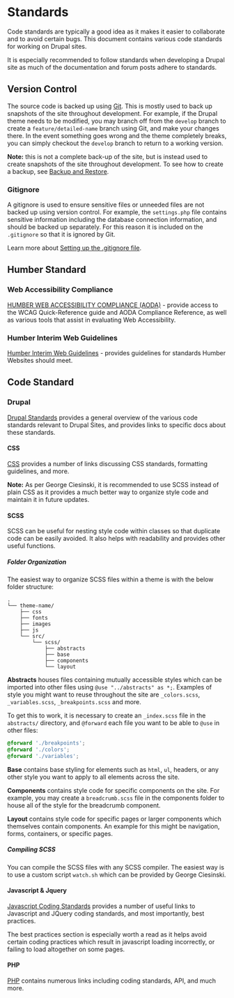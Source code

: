 # Standards

Code standards are typically a good idea as it makes it easier to collaborate and to avoid certain bugs. This document contains various code standards for working on Drupal sites. 

It is especially recommended to follow standards when developing a Drupal site as much of the documentation and forum posts adhere to standards.

## Version Control

The source code is backed up using [Git](./developer-tools.md#git). This is mostly used to back up snapshots of the site throughout development. For example, if the Drupal theme needs to be modified, you may branch off from the `develop` branch to create a `feature/detailed-name` branch using Git, and make your changes there. In the event something goes wrong and the theme completely breaks, you can simply checkout the `develop` branch to return to a working version.

**Note:** this is not a complete back-up of the site, but is instead used to create snapshots of the site throughout development. To see how to create a backup, see [Backup and Restore](backup-restore.md).

### Gitignore

A gitignore is used to ensure sensitive files or unneeded files are not backed up using version control. For example, the `settings.php` file contains sensitive information including the database connection information, and should be backed up separately. For this reason it is included on the `.gitignore` so that it is ignored by Git. 

Learn more about [Setting up the .gitignore file](https://www.drupal.org/docs/user_guide/en/extend-git.html). 

## Humber Standard

### Web Accessibility Compliance

[HUMBER WEB ACCESSIBILITY COMPLIANCE (AODA)](https://humber.ca/tutorial/web-accessibility-compliance.html) - provide access to the WCAG Quick-Reference guide and AODA Compliance Reference, as well as various tools that assist in evaluating Web Accessibility. 

### Humber Interim Web Guidelines

[Humber Interim Web Guidelines](https://humber.ca/brand/sites/default/files/publications/interim-web-guidelines.pdf
) - provides guidelines for standards Humber Websites should meet.

## Code Standard

### Drupal

[Drupal Standards](https://www.drupal.org/docs/develop/standards) provides a general overview of the various code standards relevant to Drupal Sites, and provides links to specific docs about these standards.

#### CSS

[CSS](https://www.drupal.org/docs/develop/standards/css) provides a number of links discussing CSS standards, formatting guidelines, and more. 

**Note:** As per George Ciesinski, it is recommended to use SCSS instead of plain CSS as it provides a much better way to organize style code and maintain it in future updates. 

#### SCSS

SCSS can be useful for nesting style code within classes so that duplicate code can be easily avoided. It also helps with readability and provides other useful functions. 

##### Folder Organization

The easiest way to organize SCSS files within a theme is with the below folder structure:

```
.
└── theme-name/
    ├── css
    ├── fonts
    ├── images
    ├── js
    └── src/
        └── scss/
            ├── abstracts
            ├── base
            ├── components
            └── layout
```

**Abstracts** houses files containing mutually accessible styles which can be imported into other files using `@use "../abstracts" as *;`. Examples of style you might want to reuse throughout the site are `_colors.scss`, `_variables.scss`, `_breakpoints.scss` and more. 

To get this to work, it is necessary to create an `_index.scss` file in the `abstracts/` directory, and `@forward` each file you want to be able to `@use` in other files: 

```scss
@forward './breakpoints';
@forward './colors';
@forward './variables';
```

**Base** contains base styling for elements such as `html`, `ul`, headers, or any other style you want to apply to all elements across the site.

**Components** contains style code for specific components on the site. For example, you may create a `breadcrumb.scss` file in the components folder to house all of the style for the breadcrumb component.

**Layout** contains style code for specific pages or larger components which themselves contain components. An example for this might be navigation, forms, containers, or specific pages. 

##### Compiling SCSS

You can compile the SCSS files with any SCSS compiler. The easiest way is to use a custom script `watch.sh` which can be provided by George Ciesinski.

#### Javascript & Jquery

[Javascript Coding Standards](https://www.drupal.org/docs/develop/standards/javascript-coding-standards) provides a number of useful links to Javascript and JQuery coding standards, and most importantly, best practices. 

The best practices section is especially worth a read as it helps avoid certain coding practices which result in javascript loading incorrectly, or failing to load altogether on some pages.

#### PHP

[PHP](https://www.drupal.org/docs/develop/standards/php) contains numerous links including coding standards, API, and much more. 

